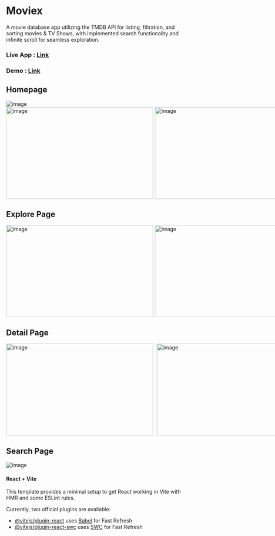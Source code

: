# Moviex
A movie database app utilizing the TMDB API for listing, filtration, and sorting movies & TV Shows, with implemented search functionality and infinite scroll for seamless exploration.
### Live App : <a href="https://moviex-sand.vercel.app" target="_blank">Link</a>
### Demo : <a href="https://drive.google.com/file/d/1avPDmZo8jx2m46NeZGIydt9728nyRPGi/view?usp=drive_link" target="_blank">Link</a>

## Homepage
<img alt="image" src="https://github.com/logic-found/moviex/assets/93260606/b9dff860-9eab-4706-950b-7cb5fe47b013">

<div style="display: flex; justify-content: space-between; gap:5px">
  <img height="250" width="400" alt="image" src="https://github.com/logic-found/moviex/assets/93260606/450ea10b-66d1-4451-8942-219f313f15b8">
  <img height="250" width="400" alt="image" src="https://github.com/logic-found/moviex/assets/93260606/2337054c-5ee3-497a-8111-7f74dbe3f4a5">
</div>

## Explore Page
<div style="display: flex; justify-content: space-between; gap:5px">
  <img height="250" width="400" alt="image" src="https://github.com/logic-found/moviex/assets/93260606/60737edd-4680-4cfa-af2a-854082e9a4f0">
  <img height="250" width="3400" alt="image" src="https://github.com/logic-found/moviex/assets/93260606/cac4da73-daa6-4fe8-add9-6a34be4fc5b7">
</div>

## Detail Page
<div style="display: flex; justify-content: space-between; gap:10px">
  <img height="250" width="400" alt="image" src="https://github.com/logic-found/moviex/assets/93260606/1e5d56b9-61d7-476c-aa1a-91741faa098d">
  <img height="250" width="400" alt="image" src="https://github.com/logic-found/moviex/assets/93260606/bd1a90c5-6e3a-468e-8e27-38178032a1d1">
</div>

## Search Page
<img alt="image" src="https://github.com/logic-found/moviex/assets/93260606/39a3f32c-138c-495d-8712-48b616b750dc">


#### React + Vite

This template provides a minimal setup to get React working in Vite with HMR and some ESLint rules.

Currently, two official plugins are available:

- [@vitejs/plugin-react](https://github.com/vitejs/vite-plugin-react/blob/main/packages/plugin-react/README.md) uses [Babel](https://babeljs.io/) for Fast Refresh
- [@vitejs/plugin-react-swc](https://github.com/vitejs/vite-plugin-react-swc) uses [SWC](https://swc.rs/) for Fast Refresh
